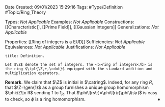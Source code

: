 <div class="topSpace"></div>

Date Created: 09/01/2023 15:29:16
Tags: #Type/Definition #Topic/Ring_Theory

Types: <i>Not Applicable</i>
Examples: <i>Not Applicable</i>
Constructions: [[Characteristic]], [[Prime Field]], [[Gaussian Integers]]
Generalizations: <i>Not Applicable</i>

Properties: [[Ring of integers is a EUD]]
Sufficiencies: <i>Not Applicable</i>
Equivalences: <i>Not Applicable</i>
Justifications: <i>Not Applicable</i>

``` ad-Definition
title: Definition.

Let $\Z$ denote the set of integers. The <b>ring of integers</b> is the ring $\tpl{\Z,+,\cdot}$ equipped with the standard addition and multiplication operators.

```

<b>Remark.</b> We claim that $\Z$ is initial in $\catring$. Indeed, for any ring $R$, that $\Z=\gen{1}$ as a group furnishes a unique group homomorphism $\phi:\Z\to R$ sending $1$ to $1_R$. That $\phi\l(rs\r)=\phi\l(r\r)\phi\l(s\r)$ is easy to check, so $\phi$ is a ring homomorphism.<span style="float:right;">$\blacklozenge$</span>
